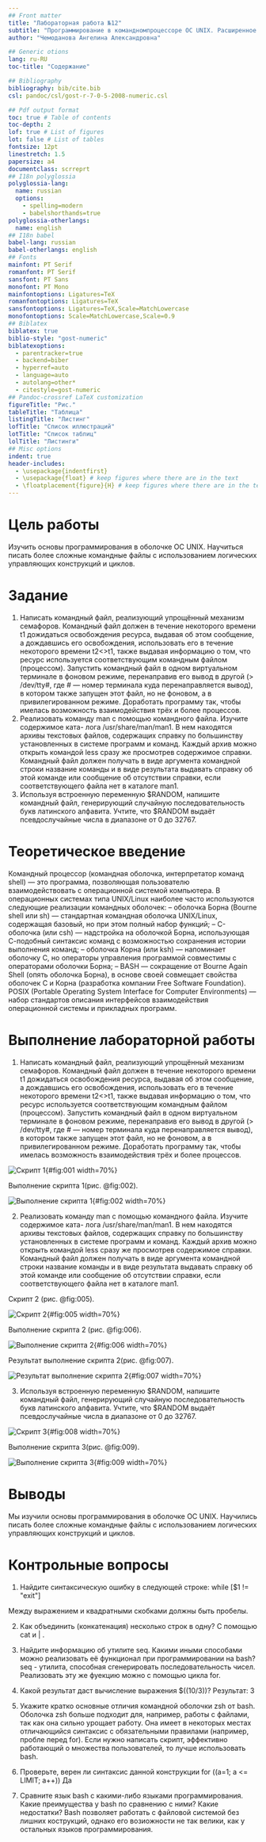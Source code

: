 ```yaml
---
## Front matter
title: "Лабораторная работа №12"
subtitle: "Программирование в командномпроцессоре ОС UNIX. Расширенное программирование"
author: "Чемоданова Ангелина Александровна"

## Generic otions
lang: ru-RU
toc-title: "Содержание"

## Bibliography
bibliography: bib/cite.bib
csl: pandoc/csl/gost-r-7-0-5-2008-numeric.csl

## Pdf output format
toc: true # Table of contents
toc-depth: 2
lof: true # List of figures
lot: false # List of tables
fontsize: 12pt
linestretch: 1.5
papersize: a4
documentclass: scrreprt
## I18n polyglossia
polyglossia-lang:
  name: russian
  options:
	- spelling=modern
	- babelshorthands=true
polyglossia-otherlangs:
  name: english
## I18n babel
babel-lang: russian
babel-otherlangs: english
## Fonts
mainfont: PT Serif
romanfont: PT Serif
sansfont: PT Sans
monofont: PT Mono
mainfontoptions: Ligatures=TeX
romanfontoptions: Ligatures=TeX
sansfontoptions: Ligatures=TeX,Scale=MatchLowercase
monofontoptions: Scale=MatchLowercase,Scale=0.9
## Biblatex
biblatex: true
biblio-style: "gost-numeric"
biblatexoptions:
  - parentracker=true
  - backend=biber
  - hyperref=auto
  - language=auto
  - autolang=other*
  - citestyle=gost-numeric
## Pandoc-crossref LaTeX customization
figureTitle: "Рис."
tableTitle: "Таблица"
listingTitle: "Листинг"
lofTitle: "Список иллюстраций"
lotTitle: "Список таблиц"
lolTitle: "Листинги"
## Misc options
indent: true
header-includes:
  - \usepackage{indentfirst}
  - \usepackage{float} # keep figures where there are in the text
  - \floatplacement{figure}{H} # keep figures where there are in the text
---
```


# Цель работы

Изучить основы программирования в оболочке ОС UNIX. Научиться писать более сложные командные файлы с использованием логических управляющих конструкций и циклов.

# Задание

1. Написать командный файл, реализующий упрощённый механизм семафоров. Командный файл должен в течение некоторого времени t1 дожидаться освобождения ресурса, выдавая об этом сообщение, а дождавшись его освобождения, использовать его в течение некоторого времени t2<>t1, также выдавая информацию о том, что ресурс используется соответствующим командным файлом (процессом). Запустить командный файл в одном виртуальном терминале в фоновом режиме, перенаправив его вывод в другой (> /dev/tty#, где # — номер терминала куда перенаправляется вывод), в котором также запущен этот файл, но не фоновом, а в привилегированном режиме. Доработать программу так, чтобы имелась возможность взаимодействия трёх и более процессов.
2. Реализовать команду man с помощью командного файла. Изучите содержимое ката- лога /usr/share/man/man1. В нем находятся архивы текстовых файлов, содержащих справку по большинству установленных в системе программ и команд. Каждый архив можно открыть командой less сразу же просмотрев содержимое справки. Командный файл должен получать в виде аргумента командной строки название команды и в виде результата выдавать справку об этой команде или сообщение об отсутствии справки, если соответствующего файла нет в каталоге man1.
3. Используя встроенную переменную $RANDOM, напишите командный файл, генерирующий случайную последовательность букв латинского алфавита. Учтите, что $RANDOM выдаёт псевдослучайные числа в диапазоне от 0 до 32767.

# Теоретическое введение

Командный процессор (командная оболочка, интерпретатор команд shell) — это программа, позволяющая пользователю взаимодействовать с операционной системой компьютера. В операционных системах типа UNIX/Linux наиболее часто используются следующие реализации командных оболочек:
– оболочка Борна (Bourne shell или sh) — стандартная командная оболочка UNIX/Linux, содержащая базовый, но при этом полный набор функций;
– С-оболочка (или csh) — надстройка на оболочкой Борна, использующая С-подобный синтаксис команд с возможностью сохранения истории выполнения команд;
– оболочка Корна (или ksh) — напоминает оболочку С, но операторы управления программой совместимы с операторами оболочки Борна;
– BASH — сокращение от Bourne Again Shell (опять оболочка Борна), в основе своей совмещает свойства оболочек С и Корна (разработка компании Free Software Foundation).
POSIX (Portable Operating System Interface for Computer Environments) — набор стандартов описания интерфейсов взаимодействия операционной системы и прикладных программ.


# Выполнение лабораторной работы

1. Написать командный файл, реализующий упрощённый механизм семафоров. Командный файл должен в течение некоторого времени t1 дожидаться освобождения ресурса, выдавая об этом сообщение, а дождавшись его освобождения, использовать его в течение некоторого времени t2<>t1, также выдавая информацию о том, что ресурс используется соответствующим командным файлом (процессом). Запустить командный файл в одном виртуальном терминале в фоновом режиме, перенаправив его вывод в другой (> /dev/tty#, где # — номер терминала куда перенаправляется вывод), в котором также запущен этот файл, но не фоновом, а в привилегированном режиме. Доработать программу так, чтобы имелась возможность взаимодействия трёх и более процессов.

![Скрипт 1](image/1.png){#fig:001 width=70%}

Выполнение скрипта 1(рис. @fig:002).

![Выполнение скрипта 1](image/2.png){#fig:002 width=70%}


2. Реализовать команду man с помощью командного файла. Изучите содержимое ката- лога /usr/share/man/man1. В нем находятся архивы текстовых файлов, содержащих справку по большинству установленных в системе программ и команд. Каждый архив можно открыть командой less сразу же просмотрев содержимое справки. Командный файл должен получать в виде аргумента командной строки название команды и в виде результата выдавать справку об этой команде или сообщение об отсутствии справки, если соответствующего файла нет в каталоге man1.

Скрипт 2 (рис. @fig:005).

![Скрипт 2](image/3.png){#fig:005 width=70%}

Выполнение скрипта 2 (рис. @fig:006).

![Выполнение скрипта 2](image/4.png){#fig:006 width=70%}

Результат выполнение скрипта 2(рис. @fig:007).

![Результат выполнение скрипта 2](image/5.png){#fig:007 width=70%}


3. Используя встроенную переменную $RANDOM, напишите командный файл, генерирующий случайную последовательность букв латинского алфавита. Учтите, что $RANDOM выдаёт псевдослучайные числа в диапазоне от 0 до 32767.

![Скрипт 3](image/6.png){#fig:008 width=70%}

Выполнение скрипта 3(рис. @fig:009).

![Выполнение скрипта 3](image/7.png){#fig:009 width=70%}

# Выводы

Мы изучили основы программирования в оболочке ОС UNIX. Научились писать более сложные командные файлы с использованием логических управляющих конструкций и циклов.

# Контрольные вопросы

1. Найдите синтаксическую ошибку в следующей строке: while [$1 != "exit"]

Между выражением и квадратными скобками должны быть пробелы.

2. Как объединить (конкатенация) несколько строк в одну?
С помощью cat и | .

3. Найдите информацию об утилите seq. Какими иными способами можно реализовать её функционал при программировании на bash?
seq - утилита, способная сгенерировать последовательность чисел. Реализовать эту же фуекцию можно с помощью цикла for.

4. Какой результат даст вычисление выражения $((10/3))?
Результат: 3

5. Укажите кратко основные отличия командной оболочки zsh от bash.
Оболочка zsh больше подходит для, например, работы с файлами, так как она сильно урощает работу. Она имеет в некоторых местах отличающийся синтаксис с обязательными правилами (например, пробле перед for). Если нужно написать скрипт, эффективно работающий о множества пользователей, то лучше использовать bash.

6. Проверьте, верен ли синтаксис данной конструкции for ((a=1; a <= LIMIT; a++))
Да

7. Сравните язык bash с какими-либо языками программирования. Какие преимущества у bash по сравнению с ними? Какие недостатки?
Bash позволяет работать с файловой системой без лишних кострукций, однако его возиожности не так велики, как у остальных языков программирования.
